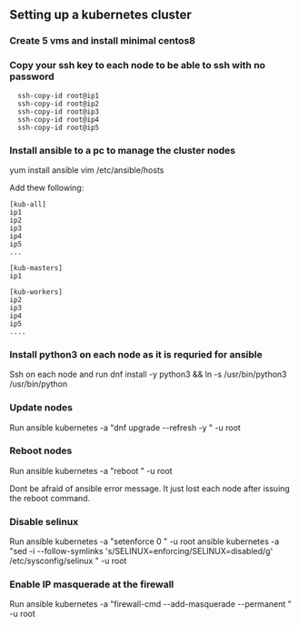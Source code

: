 ## Setting up a kubernetes cluster

### Create 5 vms and install minimal centos8

### Copy your ssh key to each node to be able to ssh with no password
```
  ssh-copy-id root@ip1
  ssh-copy-id root@ip2
  ssh-copy-id root@ip3
  ssh-copy-id root@ip4
  ssh-copy-id root@ip5
```

### Install ansible to a pc to manage the cluster nodes
  yum install ansible
  vim /etc/ansible/hosts
  
  Add thew following:
  ```
[kub-all]
ip1
ip2
ip3
ip4
ip5
...

[kub-masters]
ip1

[kub-workers]
ip2
ip3
ip4
ip5
....
 ```
        
### Install python3 on each node as it is requried for ansible

Ssh on each node and run
  dnf install -y python3 && ln -s /usr/bin/python3 /usr/bin/python
  
### Update nodes

Run
  ansible kubernetes -a "dnf upgrade --refresh -y " -u root
  
### Reboot nodes

Run
  ansible kubernetes -a "reboot " -u root
  
Dont be afraid of ansible error message. It just lost each node after issuing the reboot command.

### Disable selinux

Run 
  ansible kubernetes -a "setenforce 0 " -u root
  ansible kubernetes -a "sed -i --follow-symlinks 's/SELINUX=enforcing/SELINUX=disabled/g' /etc/sysconfig/selinux " -u root
  
### Enable IP masquerade at the firewall

Run 
  ansible kubernetes -a "firewall-cmd --add-masquerade --permanent " -u root


